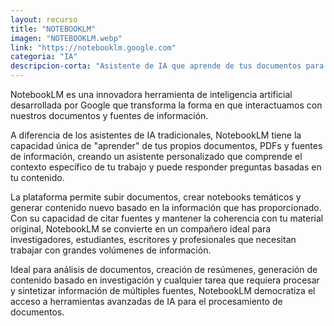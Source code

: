 ```yaml
---
layout: recurso
title: "NOTEBOOKLM"
imagen: "NOTEBOOKLM.webp"
link: "https://notebooklm.google.com"
categoria: "IA"
descripcion-corta: "Asistente de IA que aprende de tus documentos para ayudarte a crear contenido."
---
```


NotebookLM es una innovadora herramienta de inteligencia artificial desarrollada por Google que transforma la forma en que interactuamos con nuestros documentos y fuentes de información.

A diferencia de los asistentes de IA tradicionales, NotebookLM tiene la capacidad única de "aprender" de tus propios documentos, PDFs y fuentes de información, creando un asistente personalizado que comprende el contexto específico de tu trabajo y puede responder preguntas basadas en tu contenido.

La plataforma permite subir documentos, crear notebooks temáticos y generar contenido nuevo basado en la información que has proporcionado. Con su capacidad de citar fuentes y mantener la coherencia con tu material original, NotebookLM se convierte en un compañero ideal para investigadores, estudiantes, escritores y profesionales que necesitan trabajar con grandes volúmenes de información.

Ideal para análisis de documentos, creación de resúmenes, generación de contenido basado en investigación y cualquier tarea que requiera procesar y sintetizar información de múltiples fuentes, NotebookLM democratiza el acceso a herramientas avanzadas de IA para el procesamiento de documentos.
